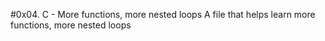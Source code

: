 #0x04. C - More functions, more nested loops
A file that helps learn more functions, more nested loops
